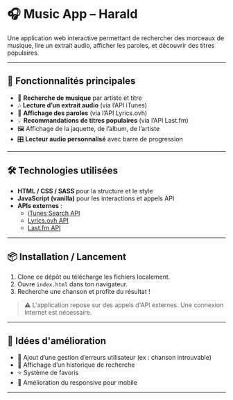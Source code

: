 # 🎧 Music App – Harald

Une application web interactive permettant de rechercher des morceaux de musique, lire un extrait audio, afficher les paroles, et découvrir des titres populaires.

---

## 🚀 Fonctionnalités principales

- 🔎 **Recherche de musique** par artiste et titre
- 🎶 **Lecture d’un extrait audio** (via l’API iTunes)
- 📃 **Affichage des paroles** (via l’API Lyrics.ovh)
- 💡 **Recommandations de titres populaires** (via l’API Last.fm)
- 🖼️ Affichage de la jaquette, de l’album, de l’artiste
- 🎛️ **Lecteur audio personnalisé** avec barre de progression

---

## 🛠️ Technologies utilisées

- **HTML / CSS / SASS** pour la structure et le style
- **JavaScript (vanilla)** pour les interactions et appels API
- **APIs externes** :
  - [iTunes Search API](https://developer.apple.com/library/archive/documentation/AudioVideo/Conceptual/iTuneSearchAPI/)
  - [Lyrics.ovh API](https://lyricsovh.docs.apiary.io)
  - [Last.fm API](https://www.last.fm/api)

---

## 📦 Installation / Lancement

1. Clone ce dépôt ou télécharge les fichiers localement.
2. Ouvre `index.html` dans ton navigateur.
3. Recherche une chanson et profite du résultat !

> ⚠️ L'application repose sur des appels d'API externes. Une connexion Internet est nécessaire.

---

## 📌 Idées d'amélioration

- 🔧 Ajout d’une gestion d’erreurs utilisateur (ex : chanson introuvable)
- 📜 Affichage d’un historique de recherche
- ⭐ Système de favoris
- 📱 Amélioration du responsive pour mobile

---

